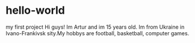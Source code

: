 # hello-world
my first project
Hi guys! Im Artur and im 15 years old. Im from Ukraine in Ivano-Frankivsk sity.My hobbys are football, basketball, computer games.
